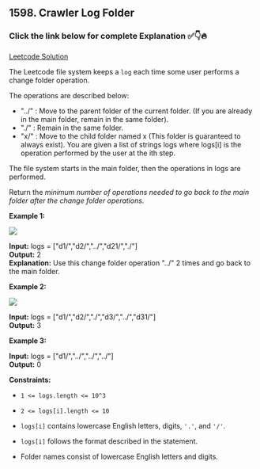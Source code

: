 ## 1598. Crawler Log Folder

### Click the link below for complete Explanation ✅👇🔥

[Leetcode Solution](https://leetcode.com/problems/crawler-log-folder/solutions/5454089/easy-to-understand-2-approaches-brute-force-stack-java-solution/)

The Leetcode file system keeps a ``log`` each time some user performs a change folder operation.

The operations are described below:

- "../" : Move to the parent folder of the current folder. (If you are already in the main folder, remain in the same folder).
- "./" : Remain in the same folder.
- "x/" : Move to the child folder named x (This folder is guaranteed to always exist).
You are given a list of strings logs where logs[i] is the operation performed by the user at the ith step.

The file system starts in the main folder, then the operations in logs are performed.

Return the *minimum number of operations needed to go back to the main folder after the change folder operations*.

 

**Example 1:**

![](https://assets.leetcode.com/uploads/2020/09/09/sample_22_1957.png)

**Input:** logs = ["d1/","d2/","../","d21/","./"] <br>
**Output:** 2 <br>
**Explanation:** Use this change folder operation "../" 2 times and go back to the main folder.

**Example 2:**

![](https://assets.leetcode.com/uploads/2020/09/09/sample_22_1957.png)

**Input:** logs = ["d1/","d2/","./","d3/","../","d31/"] <br>
**Output:** 3

**Example 3:**

**Input:** logs = ["d1/","../","../","../"] <br>
**Output:** 0

**Constraints:**

- ``1 <= logs.length <= 10^3``

- ``2 <= logs[i].length <= 10``

- ``logs[i]`` contains lowercase English letters, digits, ``'.'``, and ``'/'``.

- ``logs[i]`` follows the format described in the statement.

- Folder names consist of lowercase English letters and digits.

